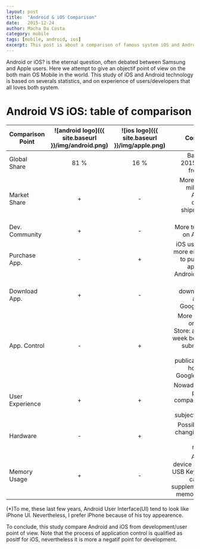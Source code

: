 ```yaml
---
layout: post
title:  "Android & iOS Comparison"
date:   2015-12-24
author: Macha Da Costa
category: mobile
tags: [mobile, android, ios]
excerpt: This post is about a comparison of famous system iOS and Android.
---
```


Android or iOS? is the eternal question, often debated between Samsung and Apple users. Here we attempt to give an objectif point of view on the both main OS Mobile in the world. This study of iOS and Android technology is based on severals statistics, and on experience of users/developers that all loves both system.

# Android VS iOS: table of comparison


 Comparison Point | ![android logo]({{ site.baseurl }}/img/android.png) | ![ios logo]({{ site.baseurl }}/img/apple.png)   | Comment
 ----------------- | :---------: | :-------: | ---------: 
  Global Share     | 81 %    | 16 %  | Based on 2015 study from IDC 
  Market Share     | +       | -     | More than 1 milliard of Android devices shipment in 2015 
 Dev. Community   | +       | -     | More tutorials on Android 
 Purchase App.    | -       | +     | iOS users are more enclined to purchase app. than Android users 
 Download App.    | +       | -     | More downloaded app. on Google Play 
 App. Control     | -       | +     | More control on Apple Store: about 1 week between submission and publication (5 hours for Google Play).
 User Experience  | +       | +     | Nowaday, this point of comparison is really subjective (*) 
 Hardware         | -       | +     | Possibility of changing SIM card at runtime 
 Memory Usage     | +       | -     | Android device are like USB Key and it can host supplementary memory card 


(*)To me, these last few years, Android User Interface(UI) tend to look like iPhone UI. Nevertheless, I prefer iPhone because of his toy appearence.

To conclude, this study compare Android and iOS from development/user point of view. Note that the process of application control is qualified as positf for iOS, nevertheless it is more a negatif point for development.



